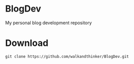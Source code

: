 # BlogDev
My personal blog development repository

# Download

```
git clone https://github.com/walkandthinker/BlogDev.git
```
